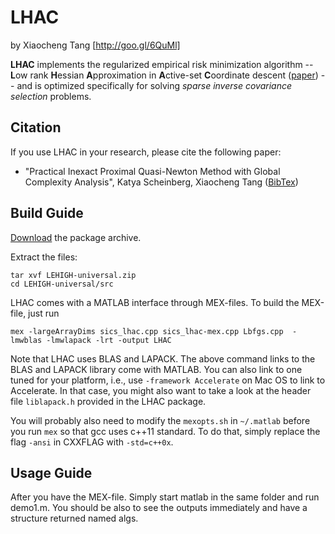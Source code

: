 
# LHAC
by Xiaocheng Tang [http://goo.gl/6QuMl]  

**LHAC** implements the regularized empirical risk minimization algorithm -- <b> L</b>ow rank <b>H</b>essian <b>A</b>pproximation in <b>A</b>ctive-set <b>C</b>oordinate descent ([paper](http://goo.gl/ERZb3i))  --  and is optimized specifically for solving _sparse inverse covariance selection_ problems.


## Citation
If you use LHAC in your research, please cite the following paper:

* "Practical Inexact Proximal Quasi-Newton Method with Global Complexity Analysis", Katya Scheinberg, Xiaocheng Tang ([BibTex]())

## Build Guide
[Download](http://goo.gl/wuFEJ4) the package archive.


Extract the files:
```
tar xvf LEHIGH-universal.zip
cd LEHIGH-universal/src
```

LHAC comes with a MATLAB interface through MEX-files. To build the MEX-file, just run
```
mex -largeArrayDims sics_lhac.cpp sics_lhac-mex.cpp Lbfgs.cpp  -lmwblas -lmwlapack -lrt -output LHAC
```
Note that LHAC uses BLAS and LAPACK. The above command links to the BLAS and LAPACK library come with MATLAB. You can also link to one tuned for your platform, i.e., use `-framework Accelerate` on Mac OS to link to Accelerate. In that case, you might also want to take a look at the header file `liblapack.h` provided in the LHAC package.

You will probably also need to modify the `mexopts.sh` in `~/.matlab` before you run `mex` so that gcc uses c++11 standard. To do that, simply replace the flag `-ansi` in CXXFLAG with `-std=c++0x`.

## Usage Guide

After you have the MEX-file. Simply start matlab in the same folder and run demo1.m. You should be also to see the outputs immediately and have a structure returned named algs.


